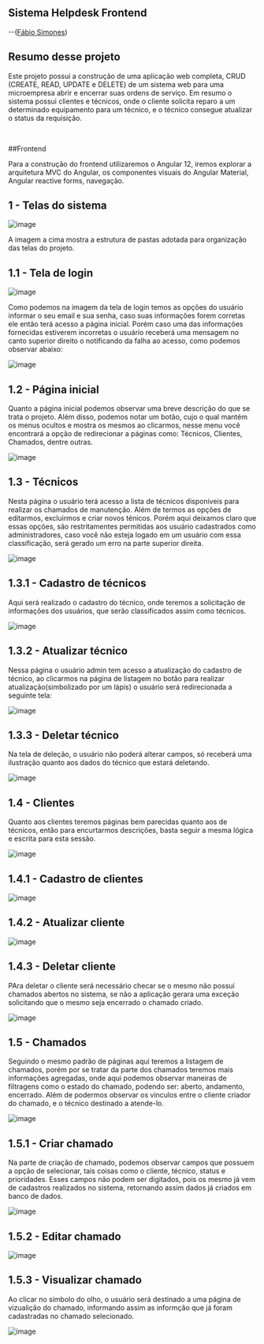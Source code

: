 ## Sistema Helpdesk Frontend

--([Fábio Simones](https://github.com/FabioSimones))

## Resumo desse projeto

<p>Este projeto possui a construção de uma aplicação web completa, CRUD (CREATE, READ, UPDATE e DELETE) 
de um sistema web para uma microempresa abrir e encerrar suas ordens de serviço. Em resumo o sistema 
possui clientes e técnicos, onde o cliente solicita reparo a um determinado equipamento para um técnico, 
e o técnico consegue atualizar o status da requisição.</p><br>

##Frontend

<p>Para a construção do frontend utilizaremos o Angular 12, iremos explorar a arquitetura MVC do Angular,
os componentes visuais do Angular Material, Angular reactive forms, navegação.</p>

## 1 - Telas do sistema
![image](https://github.com/user-attachments/assets/25f51dc9-1e48-4c06-b97c-fc575ecc23db)
<p>A imagem a cima mostra a estrutura de pastas adotada para organização das telas do projeto.</p>

## 1.1 - Tela de login
![image](https://github.com/user-attachments/assets/b112fedf-3781-45a4-880e-b257505dc2db)
<p>Como podemos na imagem da tela de login temos as opções do usuário informar o seu email e sua senha,
caso suas informações forem corretas ele então terá acesso a página inicial. Porém caso uma das informações
fornecidas estiverem incorretas o usuário receberá uma mensagem no canto superior direito o notificando 
da falha ao acesso, como podemos observar abaixo:</p>

![image](https://github.com/user-attachments/assets/5404fe88-277d-4bb2-b562-78c552cc52c1)

## 1.2 - Página inicial
<p>Quanto a página inicial podemos observar uma breve descrição do que se trata o projeto. Além disso,
podemos notar um botão, cujo o qual mantém os menus ocultos e mostra os mesmos ao clicarmos, nesse menu você
encontrará a opção de redirecionar a páginas como: Técnicos, Clientes, Chamados, dentre outras.</p>

![image](https://github.com/user-attachments/assets/e6834a9f-7658-459e-b8b8-5895e9e689ff)

## 1.3 - Técnicos
<p>Nesta página o usuário terá acesso a lista de técnicos disponiveis para realizar os chamados de manutenção.
Além de termos as opções de editarmos, excluirmos e criar novos ténicos. Porém aqui deixamos claro que essas opções,
são restritamentes permitidas aos usuário cadastrados como administradores, caso você não esteja logado em um usuário
com essa classificação, será gerado um erro na parte superior direita.</p>

![image](https://github.com/user-attachments/assets/601da1b4-9152-45e9-b361-0c408f2164b6)

## 1.3.1 - Cadastro de técnicos
<p>Aqui será realizado o cadastro do técnico, onde teremos a solicitação de informações dos usuários, que serão
classificados assim como técnicos.</p>

![image](https://github.com/user-attachments/assets/78638161-1ab7-4939-af72-3003e3c10a3b)

## 1.3.2 - Atualizar técnico
<p>Nessa página o usuário admin tem acesso a atualização do cadastro de técnico, ao clicarmos na página de 
listagem no botão para realizar atualização(simbolizado por um lápis) o usuário será redirecionada a seguinte tela:</p>

![image](https://github.com/user-attachments/assets/664e1cce-3912-4652-9e8e-7b19aed8808c)

## 1.3.3 - Deletar técnico
<p>Na tela de deleção, o usuário não poderá alterar campos, só receberá uma ilustração quanto aos dados do técnico 
que estará deletando.</p>

![image](https://github.com/user-attachments/assets/971db514-984e-4831-a835-b487524ecdc3)

## 1.4 - Clientes
<p>Quanto aos clientes teremos páginas bem parecidas quanto aos de técnicos, então para encurtarmos descrições, basta 
seguir a mesma lógica e escrita para esta sessão.</p>

![image](https://github.com/user-attachments/assets/a27ae77b-cd05-43ce-9b3b-75bcb06d8c06)

## 1.4.1 - Cadastro de clientes

![image](https://github.com/user-attachments/assets/ec99e7fc-38ae-4608-b877-0a79800b9c58)

## 1.4.2 - Atualizar cliente

![image](https://github.com/user-attachments/assets/600872f2-d61e-45cb-ad5b-253f56aeb307)

## 1.4.3 - Deletar cliente
<p>PAra deletar o cliente será necessário checar se o mesmo não possui chamados abertos no sistema, se não
a aplicação gerara uma exceção solicitando que o mesmo seja encerrado o chamado criado.</p>

![image](https://github.com/user-attachments/assets/94a19f63-90dc-4b23-b68c-2f09ee0bcd39)

## 1.5 - Chamados
<p>Seguindo o mesmo padrão de páginas aqui teremos a listagem de chamados, porém por se tratar da parte dos chamados
teremos mais informações agregadas, onde aqui podemos observar maneiras de filtragens como o estado do chamado,
podendo ser: aberto, andamento, encerrado. Além de podermos observar os vinculos entre o cliente criador do chamado,
e o técnico destinado a atende-lo.</p>

![image](https://github.com/user-attachments/assets/85b3a41f-14cc-4a93-8647-47e37e04b80e)


## 1.5.1 - Criar chamado
<p>Na parte de criação de chamado, podemos observar campos que possuem a opção de selecionar, tais coisas como o cliente,
técnico, status e prioridades. Esses campos não podem ser digitados, pois os mesmo já vem de cadastros realizados no sistema,
retornando assim dados já criados em banco de dados.</p>

![image](https://github.com/user-attachments/assets/1c027f7d-3eab-4119-b5df-5e025ee9643f)

## 1.5.2 - Editar chamado
![image](https://github.com/user-attachments/assets/eda1c17c-88d1-40a9-a86f-3c782cc14aa9)

## 1.5.3 - Visualizar chamado
<p>Ao clicar no simbolo do olho, o usuário será destinado a uma página de vizualição do chamado, informando assim as informção que 
já foram cadastradas no chamado selecionado.</p>

![image](https://github.com/user-attachments/assets/0d095025-5d4d-49eb-b9bc-6ae4289074fb)

  




